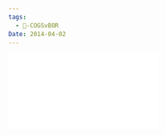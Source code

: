 ```yaml
---
tags:
  - 🥊-COGSvBOR
Date: 2014-04-02
---
```

![Dump Deliott.pdf](./Admin/Attachments/Dump%20Deliott.pdf)